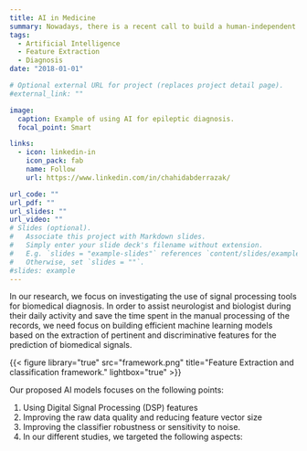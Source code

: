 ```yaml
---
title: AI in Medicine
summary: Nowadays, there is a recent call to build a human-independent intelligence which can assist clinicians during medical diagnosis.
tags:
  - Artificial Intelligence
  - Feature Extraction
  - Diagnosis
date: "2018-01-01"

# Optional external URL for project (replaces project detail page).
#external_link: ""

image:
  caption: Example of using AI for epileptic diagnosis.
  focal_point: Smart

links:
  - icon: linkedin-in
    icon_pack: fab
    name: Follow
    url: https://www.linkedin.com/in/chahidabderrazak/

url_code: ""
url_pdf: ""
url_slides: ""
url_video: ""
# Slides (optional).
#   Associate this project with Markdown slides.
#   Simply enter your slide deck's filename without extension.
#   E.g. `slides = "example-slides"` references `content/slides/example-slides.md`.
#   Otherwise, set `slides = ""`.
#slides: example
---
```


In our research, we focus on investigating the use of signal processing tools for biomedical diagnosis. In order to assist neurologist and biologist during their daily activity and save the time spent in the manual processing of the records, we need focus on building efficient machine learning models based on the extraction of pertinent and discriminative features for the prediction of biomedical signals.

{{< figure library="true" src="framework.png" title="Feature Extraction and classification framework." lightbox="true" >}}

Our proposed AI models focuses on the following points:

1. Using Digital Signal Processing (DSP) features
2. Improving the raw data quality and reducing feature vector size
3. Improving the classifier robustness or sensitivity to noise.
4. In our different studies, we targeted the following aspects:
